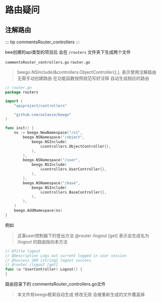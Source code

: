 # 路由疑问

## 注解路由
::: tip
commentsRouter_controllers
::: 

bee创建的api类型的项目后 会在 `/routers` 文件夹下生成两个文件

`commentsRouter_controllers.go`
`router.go`

> beego.NSInclude(&controllers.ObjectController{},),
> 表示使用注解路由 无需手动创建路由 在功能函数按照规范写好注释 自动生成相应的路由

``` go
// router.go
package routers

import (
	"apiproject/controllers"

	"github.com/astaxie/beego"
)

func init() {
	ns := beego.NewNamespace("/v1",
		beego.NSNamespace("/object",
			beego.NSInclude(
				&controllers.ObjectController{},
			),
		),
		beego.NSNamespace("/user",
			beego.NSInclude(
				&controllers.UserController{},
			),
		),
		beego.NSNamespace("/base",
			beego.NSInclude(
				&controllers.BaseController{},
			),
		),
	)
	beego.AddNamespace(ns)
}

```
例如
> 这事user控制器下的登出方法
> @router /logout [get] 表示会生成名为 /logout 的路由指向本方法
``` go
// @Title logout
// @Description Logs out current logged in user session
// @Success 200 {string} logout success
// @router /logout [get]
func (u *UserController) Logout() {
}
```
路由目录下的 commentsRouter_controllers.go文件
> 本文件有beego框架自动生成 修改无效 会被重新生成的文件覆盖掉
